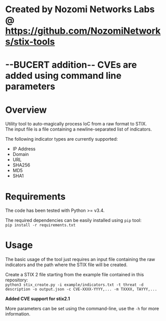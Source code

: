 # Created by Nozomi Networks Labs @ https://github.com/NozomiNetworks/stix-tools
# --BUCERT addition-- CVEs are added using command line parameters

# Overview
Utility tool to auto-magically process IoC from a raw format to STIX.\
The input file is a file containing a newline-separated list of indicators.

The following indicator types are currently supported:
* IP Address
* Domain
* URL
* SHA256
* MD5
* SHA1

# Requirements
The code has been tested with Python >= v3.4.

The required dependencies can be easily installed using `pip` tool:\
`pip install -r requirements.txt`

# Usage
The basic usage of the tool just requires an input file containing the raw indicators and the path where the STIX file will be created.

Create a STIX 2 file starting from the example file contained in this repository:\
`python3 stix_create.py -i example/indicators.txt -t threat -d description -o output.json -c CVE-XXXX-YYYY,... -m TXXXX, TAYYY,...`

**Added CVE support for stix2.1**

More parameters can be set using the command-line, use the `-h` for more information.
